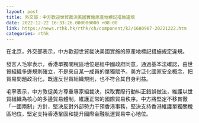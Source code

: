 ```yaml
---
layout: post
title: 外交部：中方歡迎世貿裁決美國實施原產地標記措施違規
date: 2022-12-22 16:33:26.000000000 +08:00
link: https://news.rthk.hk/rthk/ch/component/k2/1680967-20221222.htm
categories: rthk
---
```


在北京，外交部表示，中方歡迎世貿裁決美國實施的原產地標記措施規定違規。

發言人毛寧表示，香港單獨關稅區地位是經中國政府同意，通過基本法確認，由世貿組織多邊規則確立，不是來自某一成員的單獨賦予。美方泛化國家安全概念，把貿易問題政治化，既違反世貿組織規則，也不符合其自身利益。

毛寧表示，中方敦促美方尊重專家組裁決，採取實際行動糾正錯誤做法，維護以世貿組織為核心的多邊貿易體制，維護正常的國際貿易秩序。中方將堅定不移貫徹「一國兩制」方針，堅決反對外部勢力干預香港事務，堅決支持香港維護單獨關稅區地位，堅定支持香港鞏固和提升國際金融航運貿易中心地位。
